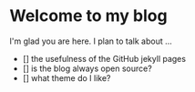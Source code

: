 # Welcome to my blog

I'm glad you are here. I plan to talk about ...
- [] the usefulness of the GitHub jekyll pages
- [] is the blog always open source?
- [] what theme do I like?

